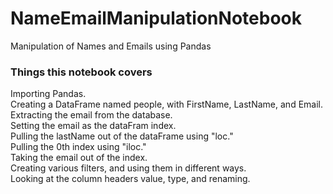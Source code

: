 # NameEmailManipulationNotebook

Manipulation of Names and Emails using Pandas
### Things this notebook covers
Importing Pandas.<br/>
Creating a DataFrame named people, with FirstName, LastName, and Email.<br/>
Extracting the email from the database.<br/>
Setting the email as the dataFram index.<br/>
Pulling the lastName out of the dataFrame using "loc."<br/>
Pulling the 0th index using "iloc."<br/>
Taking the email out of the index.<br/>
Creating various filters, and using them in different ways.<br/>
Looking at the column headers value, type, and renaming.<br/>
